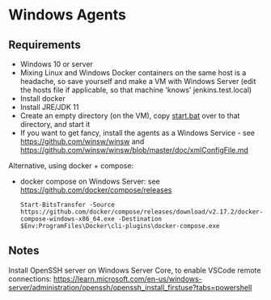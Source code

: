 # Windows Agents

## Requirements

- Windows 10 or server
- Mixing Linux and Windows Docker containers on the same host is a headache, so save yourself and make a VM with Windows Server (edit the hosts file if applicable, so that machine 'knows' jenkins.test.local)
- Install docker
- Install JRE/JDK 11
- Create an empty directory (on the VM), copy [start.bat](start.bat) over to that directory, and start it
- If you want to get fancy, install the agents as a Windows Service - see <https://github.com/winsw/winsw> and <https://github.com/winsw/winsw/blob/master/doc/xmlConfigFile.md>

Alternative, using docker + compose:
- docker compose on Windows Server: see <https://github.com/docker/compose/releases>

  ```Start-BitsTransfer -Source https://github.com/docker/compose/releases/download/v2.17.2/docker-compose-windows-x86_64.exe -Destination $Env:ProgramFiles\Docker\cli-plugins\docker-compose.exe```

## Notes

Install OpenSSH server on Windows Server Core, to enable VSCode remote connections: <https://learn.microsoft.com/en-us/windows-server/administration/openssh/openssh_install_firstuse?tabs=powershell>
